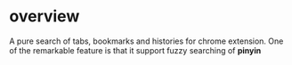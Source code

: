 # overview
A pure search of tabs, bookmarks and histories for chrome extension. One of the remarkable feature is that it support fuzzy searching of **pinyin**